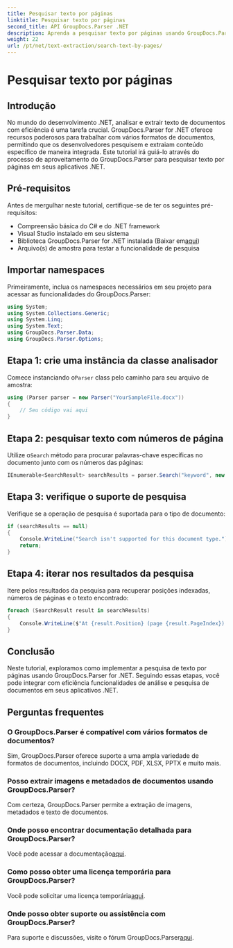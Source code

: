 ```yaml
---
title: Pesquisar texto por páginas
linktitle: Pesquisar texto por páginas
second_title: API GroupDocs.Parser .NET
description: Aprenda a pesquisar texto por páginas usando GroupDocs.Parser for .NET. Extraia com eficiência conteúdo específico de documentos em seus aplicativos .NET.
weight: 22
url: /pt/net/text-extraction/search-text-by-pages/
---
```


# Pesquisar texto por páginas

## Introdução
No mundo do desenvolvimento .NET, analisar e extrair texto de documentos com eficiência é uma tarefa crucial. GroupDocs.Parser for .NET oferece recursos poderosos para trabalhar com vários formatos de documentos, permitindo que os desenvolvedores pesquisem e extraiam conteúdo específico de maneira integrada. Este tutorial irá guiá-lo através do processo de aproveitamento do GroupDocs.Parser para pesquisar texto por páginas em seus aplicativos .NET.
## Pré-requisitos
Antes de mergulhar neste tutorial, certifique-se de ter os seguintes pré-requisitos:
- Compreensão básica do C# e do .NET framework
- Visual Studio instalado em seu sistema
-  Biblioteca GroupDocs.Parser for .NET instalada (Baixar em[aqui](https://releases.groupdocs.com/parser/net/))
- Arquivo(s) de amostra para testar a funcionalidade de pesquisa
## Importar namespaces
Primeiramente, inclua os namespaces necessários em seu projeto para acessar as funcionalidades do GroupDocs.Parser:
```csharp
using System;
using System.Collections.Generic;
using System.Linq;
using System.Text;
using GroupDocs.Parser.Data;
using GroupDocs.Parser.Options;
```
## Etapa 1: crie uma instância da classe analisador
 Comece instanciando o`Parser` class pelo caminho para seu arquivo de amostra:
```csharp
using (Parser parser = new Parser("YourSampleFile.docx"))
{
    // Seu código vai aqui
}
```
## Etapa 2: pesquisar texto com números de página
 Utilize o`Search` método para procurar palavras-chave específicas no documento junto com os números das páginas:
```csharp
IEnumerable<SearchResult> searchResults = parser.Search("keyword", new SearchOptions(false, false, false, true));
```
## Etapa 3: verifique o suporte de pesquisa
Verifique se a operação de pesquisa é suportada para o tipo de documento:
```csharp
if (searchResults == null)
{
    Console.WriteLine("Search isn't supported for this document type.");
    return;
}
```
## Etapa 4: iterar nos resultados da pesquisa
Itere pelos resultados da pesquisa para recuperar posições indexadas, números de páginas e o texto encontrado:
```csharp
foreach (SearchResult result in searchResults)
{
    Console.WriteLine($"At {result.Position} (page {result.PageIndex}): {result.Text}");
}
```
## Conclusão
Neste tutorial, exploramos como implementar a pesquisa de texto por páginas usando GroupDocs.Parser for .NET. Seguindo essas etapas, você pode integrar com eficiência funcionalidades de análise e pesquisa de documentos em seus aplicativos .NET.

## Perguntas frequentes
### O GroupDocs.Parser é compatível com vários formatos de documentos?
Sim, GroupDocs.Parser oferece suporte a uma ampla variedade de formatos de documentos, incluindo DOCX, PDF, XLSX, PPTX e muito mais.
### Posso extrair imagens e metadados de documentos usando GroupDocs.Parser?
Com certeza, GroupDocs.Parser permite a extração de imagens, metadados e texto de documentos.
### Onde posso encontrar documentação detalhada para GroupDocs.Parser?
 Você pode acessar a documentação[aqui](https://tutorials.groupdocs.com/parser/net/).
### Como posso obter uma licença temporária para GroupDocs.Parser?
 Você pode solicitar uma licença temporária[aqui](https://purchase.groupdocs.com/temporary-license/).
### Onde posso obter suporte ou assistência com GroupDocs.Parser?
 Para suporte e discussões, visite o fórum GroupDocs.Parser[aqui](https://forum.groupdocs.com/c/parser/17).